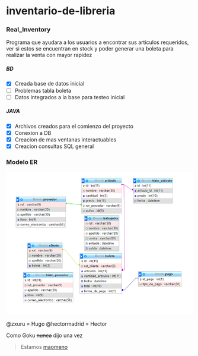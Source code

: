 # inventario-de-libreria

### Real_Inventory

Programa que ayudara a los usuarios a encontrar sus articulos requeridos, ver si estos se encuentran en stock y poder generar una boleta para realizar la venta con mayor rapidez

##### __BD__
- [x] Creada base de datos inicial
- [ ] Problemas tabla boleta
- [ ] Datos integrados a la base para testeo inicial

##### __JAVA__
- [x] Archivos creados para el comienzo del proyecto
- [x] Conexion a DB 
- [x] Creacion de mas ventanas interactuables 
- [x] Creacion consultas SQL general 

### Modelo ER
![Modelo_ER](/Images/unknown.png)

@zxuru          = Hugo
@hectormadrid   = Hector









Como Goku ~~nunca~~ dijo una vez

> Estamos [maomeno](/Images/maomeno.jpg)
